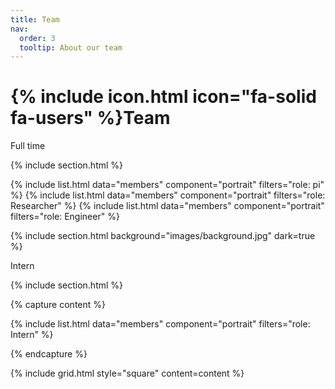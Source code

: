 ```yaml
---
title: Team
nav:
  order: 3
  tooltip: About our team
---
```


# {% include icon.html icon="fa-solid fa-users" %}Team

Full time

{% include section.html %}

{% include list.html data="members" component="portrait" filters="role: pi" %}
{% include list.html data="members" component="portrait" filters="role: Researcher" %}
{% include list.html data="members" component="portrait" filters="role: Engineer" %}

{% include section.html background="images/background.jpg" dark=true %}

Intern

{% include section.html %}

{% capture content %}

{% include list.html data="members" component="portrait" filters="role: Intern" %}

{% endcapture %}

{% include grid.html style="square" content=content %}
